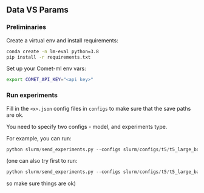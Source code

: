 
## Data VS Params

### Preliminaries 

Create a virtual env and install requirements:
```bash
conda create -n lm-eval python=3.8
pip install -r requirements.txt
```

Set up your Comet-ml env vars:
```bash
export COMET_API_KEY="<api key>"
```

### Run experiments

Fill in the `<x>.json` config files in `configs` to make sure that the save paths are ok.

You need to specify two configs - model, and experiments type.

For example, you can run:
```python
python slurm/send_experiments.py --configs slurm/configs/t5/t5_large_basic.json slurm/configs/experiments_fine_tune.json
```

(one can also try first to run:
```python
python slurm/send_experiments.py --configs slurm/configs/t5/t5_large_basic.json slurm/configs/test_slurm_fine_tune.json
```
so make sure things are ok)